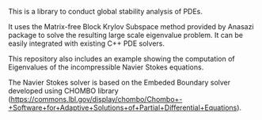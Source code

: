 This is a library to conduct global stability analysis of PDEs. 

It uses the Matrix-free Block Krylov Subspace method provided by Anasazi package to solve the resulting large scale eigenvalue problem. It can be easily integrated with existing C++ PDE solvers.

This repository also includes an example showing the computation of Eigenvalues of the incompressible Navier Stokes equations. 

The Navier Stokes solver is based on the Embeded Boundary solver developed using CHOMBO library (https://commons.lbl.gov/display/chombo/Chombo+-+Software+for+Adaptive+Solutions+of+Partial+Differential+Equations).

